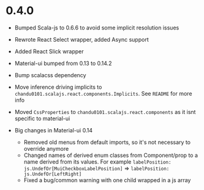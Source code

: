 # 0.4.0
* Bumped Scala-js to 0.6.6 to avoid some implicit resolution issues
* Rewrote React Select wrapper, added Async support
* Added React Slick wrapper
* Material-ui bumped from 0.13 to 0.14.2
* Bump scalacss dependency
* Move inference driving implicits to `chandu0101.scalajs.react.components.Implicits`. See `README` for more info
* Moved `CssProperties` to `chandu0101.scalajs.react.components` as it isnt specific to material-ui

* Big changes in Material-ui 0.14
  * Removed old menus from default imports, so it's not necessary to override anymore
  * Changed names of derived enum classes from Component/prop to a name derived from its values.
    For example `labelPosition: js.UndefOr[MuiCheckboxLabelPosition]` => `labelPosition: js.UndefOr[LeftRight]`
  * Fixed a bug/common warning with one child wrapped in a js array
